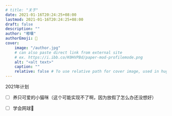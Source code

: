 ```yaml
---
# title: "关于"
date: 2021-01-16T20:24:25+08:00
lastmod: 2021-01-16T20:24:25+08:00
draft: false
description: ""
author: "嘟囔"
authorEmoji: 👺
cover:
    image: "/author.jpg"
    # can also paste direct link from external site
    # ex. https://i.ibb.co/K0HVPBd/paper-mod-profilemode.png
    alt: "<alt text>"
    caption: ""
    relative: false # To use relative path for cover image, used in hugo Page-bundles
---
```



2021年计划

- [ ] 养只可爱的小猫咪（这个可能实现不了啊，因为放假了怎么办还没想好）
- [ ] 学会网球🎾



